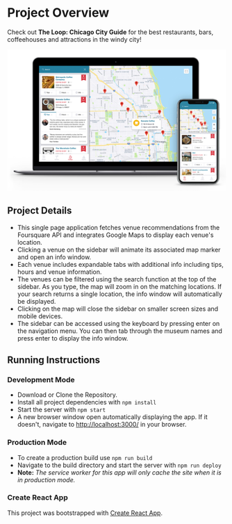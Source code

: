 # Project Overview

Check out **The Loop: Chicago City Guide** for the best restaurants, bars, coffeehouses and attractions in the windy city!

![Screenshot of The Loop: Chicago City Guide](img/loop_screenshot.jpg)

## Project Details

- This single page application fetches venue recommendations from the Foursquare API and integrates Google Maps to display each venue's location.
- Clicking a venue on the sidebar will animate its associated map marker and open an info window.
- Each venue includes expandable tabs with additional info including tips, hours and venue information.
- The venues can be filtered using the search function at the top of the sidebar. As you type, the map will zoom in on the matching locations. If your search returns a single location, the info window will automatically be displayed.
- Clicking on the map will close the sidebar on smaller screen sizes and mobile devices.
- The sidebar can be accessed using the keyboard by pressing enter on the navigation menu. You can then tab through the museum names and press enter to display the info window.

## Running Instructions

### Development Mode

- Download or Clone the Repository.
- Install all project dependencies with `npm install`
- Start the server with `npm start`
- A new browser window open automatically displaying the app. If it doesn't, navigate to [http://localhost:3000/](http://localhost:3000/) in your browser.

### Production Mode

- To create a production build use `npm run build`
- Navigate to the build directory and start the server with `npm run deploy`
- **Note:** _The service worker for this app will only cache the site when it is in production mode._

### Create React App

This project was bootstrapped with [Create React App](https://github.com/facebookincubator/create-react-app).
